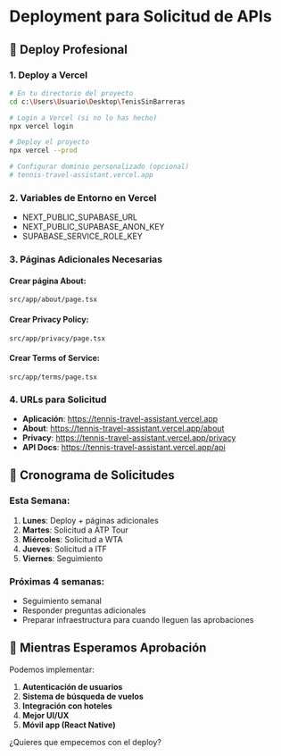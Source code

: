 # Deployment para Solicitud de APIs

## 🚀 Deploy Profesional

### 1. Deploy a Vercel
```bash
# En tu directorio del proyecto
cd c:\Users\Usuario\Desktop\TenisSinBarreras

# Login a Vercel (si no lo has hecho)
npx vercel login

# Deploy el proyecto
npx vercel --prod

# Configurar dominio personalizado (opcional)
# tennis-travel-assistant.vercel.app
```

### 2. Variables de Entorno en Vercel
- NEXT_PUBLIC_SUPABASE_URL
- NEXT_PUBLIC_SUPABASE_ANON_KEY
- SUPABASE_SERVICE_ROLE_KEY

### 3. Páginas Adicionales Necesarias

#### Crear página About:
`src/app/about/page.tsx`

#### Crear Privacy Policy:
`src/app/privacy/page.tsx` 

#### Crear Terms of Service:
`src/app/terms/page.tsx`

### 4. URLs para Solicitud
- **Aplicación**: https://tennis-travel-assistant.vercel.app
- **About**: https://tennis-travel-assistant.vercel.app/about
- **Privacy**: https://tennis-travel-assistant.vercel.app/privacy
- **API Docs**: https://tennis-travel-assistant.vercel.app/api

## 📧 Cronograma de Solicitudes

### Esta Semana:
1. **Lunes**: Deploy + páginas adicionales
2. **Martes**: Solicitud a ATP Tour
3. **Miércoles**: Solicitud a WTA  
4. **Jueves**: Solicitud a ITF
5. **Viernes**: Seguimiento

### Próximas 4 semanas:
- Seguimiento semanal
- Responder preguntas adicionales
- Preparar infraestructura para cuando lleguen las aprobaciones

## 🎯 Mientras Esperamos Aprobación

Podemos implementar:
1. **Autenticación de usuarios**
2. **Sistema de búsqueda de vuelos**
3. **Integración con hoteles**
4. **Mejor UI/UX**
5. **Móvil app (React Native)**

¿Quieres que empecemos con el deploy?
